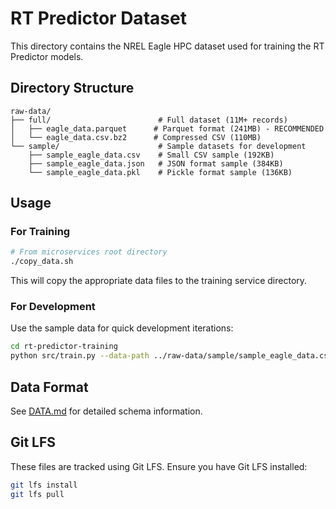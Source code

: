 # RT Predictor Dataset

This directory contains the NREL Eagle HPC dataset used for training the RT Predictor models.

## Directory Structure

```
raw-data/
├── full/                        # Full dataset (11M+ records)
│   ├── eagle_data.parquet      # Parquet format (241MB) - RECOMMENDED
│   └── eagle_data.csv.bz2      # Compressed CSV (110MB)
└── sample/                      # Sample datasets for development
    ├── sample_eagle_data.csv    # Small CSV sample (192KB)
    ├── sample_eagle_data.json   # JSON format sample (384KB)
    └── sample_eagle_data.pkl    # Pickle format sample (136KB)
```

## Usage

### For Training
```bash
# From microservices root directory
./copy_data.sh
```

This will copy the appropriate data files to the training service directory.

### For Development
Use the sample data for quick development iterations:
```bash
cd rt-predictor-training
python src/train.py --data-path ../raw-data/sample/sample_eagle_data.csv --sample-size 1000
```

## Data Format

See [DATA.md](../DATA.md) for detailed schema information.

## Git LFS

These files are tracked using Git LFS. Ensure you have Git LFS installed:
```bash
git lfs install
git lfs pull
```
